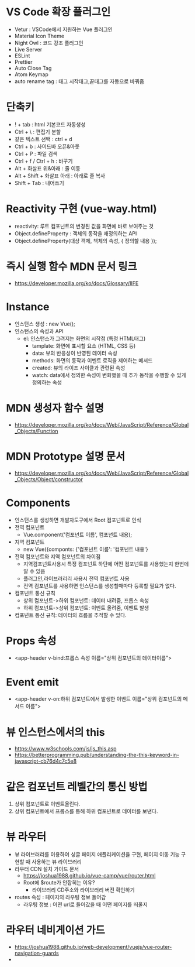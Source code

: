 # VS Code 확장 플러그인
- Vetur : VSCode에서 지원하는 Vue 플러그인
- Material Icon Theme
- Night Owl : 코드 강조 플러그인
- Live Server
- ESLint
- Prettier
- Auto Close Tag
- Atom Keymap
- auto rename tag : 태그 시작태그,끝태그를 자동으로 바꿔줌

# 단축키
- ! + tab : html 기본코드 자동생성
- Ctrl + \ : 편집기 분할
- 같은 텍스트 선택 : ctrl + d
- Ctrl + b : 사이드바 오픈&아웃
- Ctrl + P : 파일 검색
- Ctrl + f / Ctrl + h : 바꾸기
- Alt + 화살표 위&아래 : 줄 이동
- Alt + Shift + 화살표 아래 : 아래로 줄 복사
- Shift + Tab : 내어쓰기

# Reactivity 구현 (vue-way.html)
- reactivity: 루트 컴포넌트의 변경된 값을 화면에 바로 보여주는 것
- Object.defineProperty : 객체의 동작을 재정의하는 API
- Object.defineProperty(대상 객체, 책체의 속성, {
    정의할 내용
});

# 즉시 실행 함수 MDN 문서 링크
- https://developer.mozilla.org/ko/docs/Glossary/IIFE

# Instance
- 인스턴스 생성 : new Vue();
- 인스턴스의 속성과 API
  - el: 인스턴스가 그려지는 화면의 시작점 (특정 HTML태그)
    - tamplate: 화면에 표시할 요소 (HTML, CSS 등)
    - data: 뷰의 반응성이 반영된 데이터 속성
    - methods: 화면의 동작과 이벤트 로직을 제어하는 메서드
    - created: 뷰의 라이프 사이클과 관련된 속성
    - watch: data에서 정의한 속성이 변화했을 때 추가 동작을 수행할 수 있게 정의하는 속성

 # MDN 생성자 함수 설명 
- https://developer.mozilla.org/ko/docs/Web/JavaScript/Reference/Global_Objects/Function
 # MDN Prototype 설명 문서
- https://developer.mozilla.org/ko/docs/Web/JavaScript/Reference/Global_Objects/Object/constructor

# Components
- 인스턴스를 생성하면 개발자도구에서 Root 컴포넌트로 인식
- 전역 컴포넌트 
    - Vue.component('컴포넌트 이름', 컴포넌트 내용);
- 지역 컴포넌트
    - new Vue({componts: {'컴포넌트 이름': '컴포넌트 내용'} 
- 전역 컴포넌트와 지역 컴포넌트의 차이점 
    - 지역검포넌트사용시 특정 컴포넌트 하단에 어떤 컴포넌트를 사용했는지 한번에 알 수 있음
    - 플러그인,라이브러리리 사용시 전역 컴포넌트 사용
    - 전역 컴포넌트를 사용하면 인스턴스를 생성할때마다 등록할 필요가 없다.
- 컴포넌트 통신 규칙
    - 상위 컴포넌트->하위 컴포넌트: 데이터 내려줌, 프롭스 속성
    - 하위 컴포넌트->상위 컴포넌트: 이벤트 올려줌, 이벤트 발생
- 컴포넌트 통신 규칙: 데이터의 흐름을 추적할 수 있다.

# Props 속성
- <app-header v-bind:프롭스 속성 이름="상위 컴포넌트의 데이터이름"></app-header>

# Event emit
- <app-header v-on:하위 컴포넌트에서 발생한 이벤트 이름="상위 컴포넌트의 메서드 이름"></app-header>

# 뷰 인스턴스에서의 this
- https://www.w3schools.com/js/js_this.asp
- https://betterprogramming.pub/understanding-the-this-keyword-in-javascript-cb76d4c7c5e8

# 같은 컴포넌트 레벨간의 통신 방법
1) 상위 컴포넌트로 이벤트올린다.
2) 상위 컴포넌트에서 프롭스를 통해 하위 컴포넌트로 데이터를 보낸다.

# 뷰 라우터
 - 뷰 라이브러리를 이용하여 싱글 페이지 애플리케이션을 구현, 페이지 이동 기능 구현할 때 사용하는 뷰 라이브러리
 - 라우터 CDN 설치 가이드 문서 
    - https://joshua1988.github.io/vue-camp/vue/router.html
    - Root에 $route가 안잡히는 이유?
        - 라이브러리 CD주소와 라이브러리 버전 확인하기
- routes 속성 : 페이지의 라우팅 정보 들어감
    - 라우팅 정보 : 어떤 url로 들어갔을 때 어떤 페이지를 띄울지

# 라우터 네비게이션 가드
- https://joshua1988.github.io/web-development/vuejs/vue-router-navigation-guards
- 
